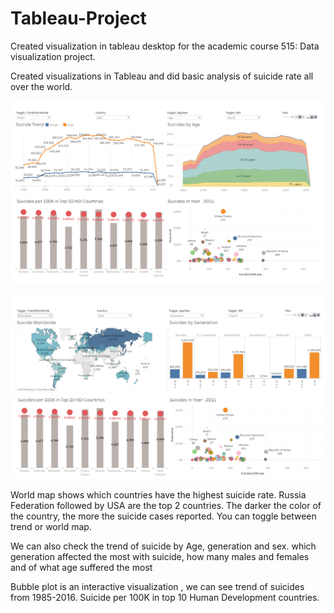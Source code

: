 # Tableau-Project
Created visualization in tableau desktop for the academic course 515: Data visualization project.

 Created visualizations in Tableau and did basic analysis of suicide rate all over the world.
 
![Dashboardpic](Pics/SuicideDashboard.PNG)


![Dashboardpic](Pics/Dashboardpic.PNG)


World map shows which countries have the highest suicide rate. Russia Federation followed by USA are the top 2 countries. The darker the color of the country, the more the suicide cases reported. You can toggle between trend or world map.

We can also check the trend of suicide by Age, generation and sex. which generation affected the most with suicide, how many males and females and of what age suffered the most

Bubble plot is an interactive visualization , we can see trend of suicides from 1985-2016.
Suicide per 100K in top 10 Human Development countries. 
